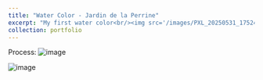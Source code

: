 ```yaml
---
title: "Water Color - Jardin de la Perrine"
excerpt: "My first water color<br/><img src='/images/PXL_20250531_175246374.jpg'>"
collection: portfolio
---
```


Process:
![image](https://github.com/user-attachments/assets/bf1ceef8-69ee-4d97-8ebd-79948cc8efcb)

![image](https://github.com/user-attachments/assets/12dd6644-78a1-4dbd-b2d0-ef91340143f7)

